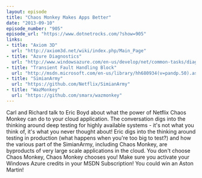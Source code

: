 ```yaml
---
layout: episode
title: "Chaos Monkey Makes Apps Better"
date: "2013-09-10"
episode_number: "905"
episode_url: "https://www.dotnetrocks.com/?show=905"
links:
- title: "Axiom 3D"
  url: "http://axiom3d.net/wiki/index.php/Main_Page"
- title: "Azure Diagnostics"
  url: "http://www.windowsazure.com/en-us/develop/net/common-tasks/diagnostics/"
- title: "Transient Fault Handling Block"
  url: "http://msdn.microsoft.com/en-us/library/hh680934(v=pandp.50).aspx"
- title: "SimianArmy"
  url: "https://github.com/Netflix/SimianArmy"
- title: "WazMonkey"
  url: "https://github.com/smarx/wazmonkey"
---
```


Carl and Richard talk to Eric Boyd about what the power of Netflix Chaos Monkey can do to your cloud application. The conversation digs into the thinking around deep testing for highly available systems - it's not what you think of, it's what you never thought about! Eric digs into the thinking around testing in production (what happens when you're too big to test?) and how the various part of the SimianArmy, including Chaos Monkey, are byproducts of very large scale applications in the cloud. You don't choose Chaos Monkey, Chaos Monkey chooses you! Make sure you activate your Windows Azure credits in your MSDN Subscription! You could win an Aston Martin!
